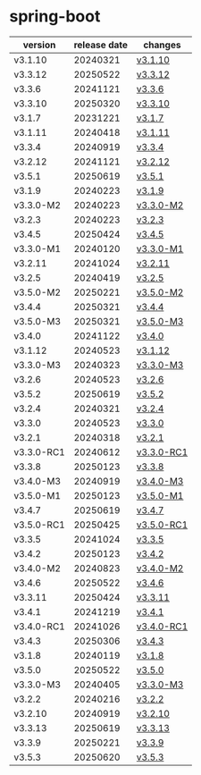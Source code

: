 # spring-boot	


|version|release date|changes|
|---|---|---|
|v3.1.10|20240321|[v3.1.10](./v3.1.10-20240321.md)|
|v3.3.12|20250522|[v3.3.12](./v3.3.12-20250522.md)|
|v3.3.6|20241121|[v3.3.6](./v3.3.6-20241121.md)|
|v3.3.10|20250320|[v3.3.10](./v3.3.10-20250320.md)|
|v3.1.7|20231221|[v3.1.7](./v3.1.7-20231221.md)|
|v3.1.11|20240418|[v3.1.11](./v3.1.11-20240418.md)|
|v3.3.4|20240919|[v3.3.4](./v3.3.4-20240919.md)|
|v3.2.12|20241121|[v3.2.12](./v3.2.12-20241121.md)|
|v3.5.1|20250619|[v3.5.1](./v3.5.1-20250619.md)|
|v3.1.9|20240223|[v3.1.9](./v3.1.9-20240223.md)|
|v3.3.0-M2|20240223|[v3.3.0-M2](./v3.3.0-M2-20240223.md)|
|v3.2.3|20240223|[v3.2.3](./v3.2.3-20240223.md)|
|v3.4.5|20250424|[v3.4.5](./v3.4.5-20250424.md)|
|v3.3.0-M1|20240120|[v3.3.0-M1](./v3.3.0-M1-20240120.md)|
|v3.2.11|20241024|[v3.2.11](./v3.2.11-20241024.md)|
|v3.2.5|20240419|[v3.2.5](./v3.2.5-20240419.md)|
|v3.5.0-M2|20250221|[v3.5.0-M2](./v3.5.0-M2-20250221.md)|
|v3.4.4|20250321|[v3.4.4](./v3.4.4-20250321.md)|
|v3.5.0-M3|20250321|[v3.5.0-M3](./v3.5.0-M3-20250321.md)|
|v3.4.0|20241122|[v3.4.0](./v3.4.0-20241122.md)|
|v3.1.12|20240523|[v3.1.12](./v3.1.12-20240523.md)|
|v3.3.0-M3|20240323|[v3.3.0-M3](./v3.3.0-M3-20240323.md)|
|v3.2.6|20240523|[v3.2.6](./v3.2.6-20240523.md)|
|v3.5.2|20250619|[v3.5.2](./v3.5.2-20250619.md)|
|v3.2.4|20240321|[v3.2.4](./v3.2.4-20240321.md)|
|v3.3.0|20240523|[v3.3.0](./v3.3.0-20240523.md)|
|v3.2.1|20240318|[v3.2.1](./v3.2.1-20240318.md)|
|v3.3.0-RC1|20240612|[v3.3.0-RC1](./v3.3.0-RC1-20240612.md)|
|v3.3.8|20250123|[v3.3.8](./v3.3.8-20250123.md)|
|v3.4.0-M3|20240919|[v3.4.0-M3](./v3.4.0-M3-20240919.md)|
|v3.5.0-M1|20250123|[v3.5.0-M1](./v3.5.0-M1-20250123.md)|
|v3.4.7|20250619|[v3.4.7](./v3.4.7-20250619.md)|
|v3.5.0-RC1|20250425|[v3.5.0-RC1](./v3.5.0-RC1-20250425.md)|
|v3.3.5|20241024|[v3.3.5](./v3.3.5-20241024.md)|
|v3.4.2|20250123|[v3.4.2](./v3.4.2-20250123.md)|
|v3.4.0-M2|20240823|[v3.4.0-M2](./v3.4.0-M2-20240823.md)|
|v3.4.6|20250522|[v3.4.6](./v3.4.6-20250522.md)|
|v3.3.11|20250424|[v3.3.11](./v3.3.11-20250424.md)|
|v3.4.1|20241219|[v3.4.1](./v3.4.1-20241219.md)|
|v3.4.0-RC1|20241026|[v3.4.0-RC1](./v3.4.0-RC1-20241026.md)|
|v3.4.3|20250306|[v3.4.3](./v3.4.3-20250306.md)|
|v3.1.8|20240119|[v3.1.8](./v3.1.8-20240119.md)|
|v3.5.0|20250522|[v3.5.0](./v3.5.0-20250522.md)|
|v3.3.0-M3|20240405|[v3.3.0-M3](./v3.3.0-M3-20240405.md)|
|v3.2.2|20240216|[v3.2.2](./v3.2.2-20240216.md)|
|v3.2.10|20240919|[v3.2.10](./v3.2.10-20240919.md)|
|v3.3.13|20250619|[v3.3.13](./v3.3.13-20250619.md)|
|v3.3.9|20250221|[v3.3.9](./v3.3.9-20250221.md)|
|v3.5.3|20250620|[v3.5.3](./v3.5.3-20250620.md)|
